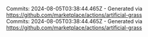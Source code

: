 Commits: 2024-08-05T03:38:44.465Z - Generated via https://github.com/marketplace/actions/artificial-grass
<br>
Commits: 2024-08-05T03:38:44.465Z - Generated via https://github.com/marketplace/actions/artificial-grass
<br>
